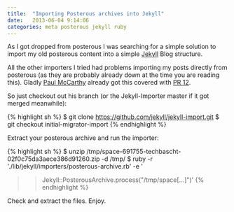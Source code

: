 ```yaml
---
title:  "Importing Posterous archives into Jekyll"
date:   2013-06-04 9:14:06
categories: meta posterous jekyll ruby
---
```


As I got dropped from posterous I was searching for a simple solution to import
my old posterous content into a simple [Jekyll](http://www.jekyllrb.com) Blog structure.

All the other importers I tried had problems importing my posts directly from posterous
(as they are probably already down at the time you are reading this). Gladly [Paul McCarthy](https://github.com/pauldmccarthy)
already got this covered with [PR 12](https://github.com/jekyll/jekyll-import/blob/initial-migrator-import/lib/jekyll/importers/posterous-archive.rb).


So just checkout out his branch (or the Jekyll-Importer master if it got merged meanwhile):

{% highlight sh %}
$ git clone https://github.com/jekyll/jekyll-import.git
$ git checkout initial-migrator-import
{% endhighlight %}

Extract your posterous archive and run the importer:

{% highlight sh %}
$ unzip /tmp/space-691755-techbascht-02f0c75da3aece386d91260.zip -d /tmp/
$ ruby -r './lib/jekyll/importers/posterous-archive.rb' -e '
>> Jekyll::PosterousArchive.process("/tmp/space[…]")'
{% endhighlight %}

Check and extract the files.
Enjoy.

